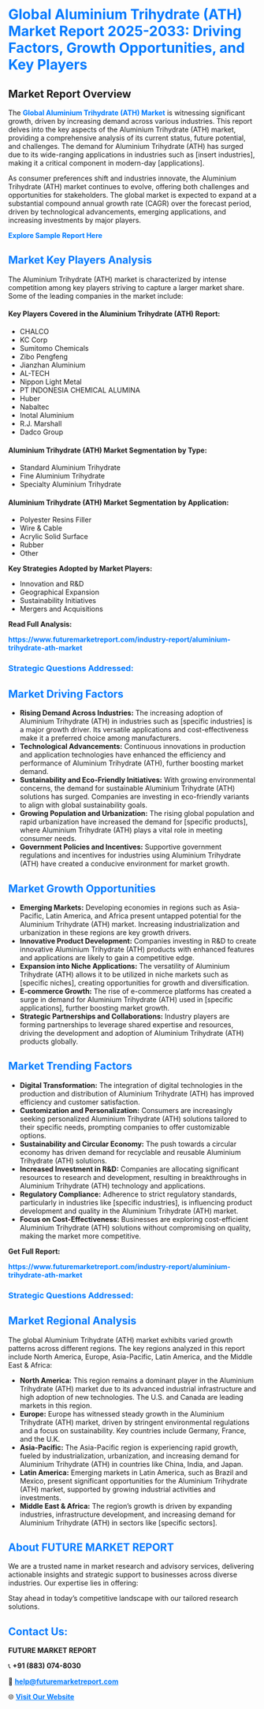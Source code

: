 <h1 style="color: #007BFF;">Global Aluminium Trihydrate (ATH) Market Report 2025-2033: Driving Factors, Growth Opportunities, and Key Players</h1>

<section id="overview">
<h2>Market Report Overview</h2>
<p>The <a href="https://www.futuremarketreport.com/industry-report/aluminium-trihydrate-ath-market" style="color: #007BFF; text-decoration: none;"><strong>Global Aluminium Trihydrate (ATH) Market</strong></a> is witnessing significant growth, driven by increasing demand across various industries. This report delves into the key aspects of the Aluminium Trihydrate (ATH) market, providing a comprehensive analysis of its current status, future potential, and challenges. The demand for Aluminium Trihydrate (ATH) has surged due to its wide-ranging applications in industries such as [insert industries], making it a critical component in modern-day [applications].</p>
<p>As consumer preferences shift and industries innovate, the Aluminium Trihydrate (ATH) market continues to evolve, offering both challenges and opportunities for stakeholders. The global market is expected to expand at a substantial compound annual growth rate (CAGR) over the forecast period, driven by technological advancements, emerging applications, and increasing investments by major players.</p>
</section>

<section id="overview">
<p><a href="https://www.futuremarketreport.com/request-sample/reportId=28650" style="color: #007BFF; text-decoration: none;"><strong>Explore Sample Report Here</strong></a></p>
</section>

<section id="key-players">
<h2 style="color: #007BFF;">Market Key Players Analysis</h2>
<p>The Aluminium Trihydrate (ATH) market is characterized by intense competition among key players striving to capture a larger market share. Some of the leading companies in the market include:</p>
<h4>Key Players Covered in the Aluminium Trihydrate (ATH) Report:</h4>
<ul><li>CHALCO</li><li>KC Corp</li><li>Sumitomo Chemicals</li><li>Zibo Pengfeng</li><li>Jianzhan Aluminium</li><li>AL-TECH</li><li>Nippon Light Metal</li><li>PT INDONESIA CHEMICAL ALUMINA</li><li>Huber</li><li>Nabaltec</li><li>Inotal Aluminium</li><li>R.J. Marshall</li><li>Dadco Group</li></ul>
<h4>Aluminium Trihydrate (ATH) Market Segmentation by Type:</h4>
<ul><li>Standard Aluminium Trihydrate</li><li>Fine Aluminium Trihydrate</li><li>Specialty Aluminium Trihydrate</li></ul>

<h4>Aluminium Trihydrate (ATH) Market Segmentation by Application:</h4>
<ul><li>Polyester Resins Filler</li><li>Wire &amp; Cable</li><li>Acrylic Solid Surface</li><li>Rubber</li><li>Other</li></ul>
<p><strong>Key Strategies Adopted by Market Players:</strong></p>
<ul>
<li>Innovation and R&D</li>
<li>Geographical Expansion</li>
<li>Sustainability Initiatives</li>
<li>Mergers and Acquisitions</li>
</ul>
</section>

<section>
<p><strong>Read Full Analysis: </strong></p><a href="https://www.futuremarketreport.com/industry-report/aluminium-trihydrate-ath-market" style="color: #007BFF; text-decoration: none;"><strong>https://www.futuremarketreport.com/industry-report/aluminium-trihydrate-ath-market</strong></a>
<h3 style="color: #007BFF;">Strategic Questions Addressed:</h3>
</section>

<section id="driving-factors">
<h2 style="color: #007BFF;">Market Driving Factors</h2>
<ul>
<li><strong>Rising Demand Across Industries:</strong> The increasing adoption of Aluminium Trihydrate (ATH) in industries such as [specific industries] is a major growth driver. Its versatile applications and cost-effectiveness make it a preferred choice among manufacturers.</li>
<li><strong>Technological Advancements:</strong> Continuous innovations in production and application technologies have enhanced the efficiency and performance of Aluminium Trihydrate (ATH), further boosting market demand.</li>
<li><strong>Sustainability and Eco-Friendly Initiatives:</strong> With growing environmental concerns, the demand for sustainable Aluminium Trihydrate (ATH) solutions has surged. Companies are investing in eco-friendly variants to align with global sustainability goals.</li>
<li><strong>Growing Population and Urbanization:</strong> The rising global population and rapid urbanization have increased the demand for [specific products], where Aluminium Trihydrate (ATH) plays a vital role in meeting consumer needs.</li>
<li><strong>Government Policies and Incentives:</strong> Supportive government regulations and incentives for industries using Aluminium Trihydrate (ATH) have created a conducive environment for market growth.</li>
</ul>
</section>

<section id="growth-opportunities">
<h2 style="color: #007BFF;">Market Growth Opportunities</h2>
<ul>
<li><strong>Emerging Markets:</strong> Developing economies in regions such as Asia-Pacific, Latin America, and Africa present untapped potential for the Aluminium Trihydrate (ATH) market. Increasing industrialization and urbanization in these regions are key growth drivers.</li>
<li><strong>Innovative Product Development:</strong> Companies investing in R&D to create innovative Aluminium Trihydrate (ATH) products with enhanced features and applications are likely to gain a competitive edge.</li>
<li><strong>Expansion into Niche Applications:</strong> The versatility of Aluminium Trihydrate (ATH) allows it to be utilized in niche markets such as [specific niches], creating opportunities for growth and diversification.</li>
<li><strong>E-commerce Growth:</strong> The rise of e-commerce platforms has created a surge in demand for Aluminium Trihydrate (ATH) used in [specific applications], further boosting market growth.</li>
<li><strong>Strategic Partnerships and Collaborations:</strong> Industry players are forming partnerships to leverage shared expertise and resources, driving the development and adoption of Aluminium Trihydrate (ATH) products globally.</li>
</ul>
</section>

<section id="trending-factors">
<h2 style="color: #007BFF;">Market Trending Factors</h2>
<ul>
<li><strong>Digital Transformation:</strong> The integration of digital technologies in the production and distribution of Aluminium Trihydrate (ATH) has improved efficiency and customer satisfaction.</li>
<li><strong>Customization and Personalization:</strong> Consumers are increasingly seeking personalized Aluminium Trihydrate (ATH) solutions tailored to their specific needs, prompting companies to offer customizable options.</li>
<li><strong>Sustainability and Circular Economy:</strong> The push towards a circular economy has driven demand for recyclable and reusable Aluminium Trihydrate (ATH) solutions.</li>
<li><strong>Increased Investment in R&D:</strong> Companies are allocating significant resources to research and development, resulting in breakthroughs in Aluminium Trihydrate (ATH) technology and applications.</li>
<li><strong>Regulatory Compliance:</strong> Adherence to strict regulatory standards, particularly in industries like [specific industries], is influencing product development and quality in the Aluminium Trihydrate (ATH) market.</li>
<li><strong>Focus on Cost-Effectiveness:</strong> Businesses are exploring cost-efficient Aluminium Trihydrate (ATH) solutions without compromising on quality, making the market more competitive.</li>
</ul>
</section>

<section>
<p><strong>Get Full Report: </strong></p><a href="https://www.futuremarketreport.com/industry-report/aluminium-trihydrate-ath-market" style="color: #007BFF; text-decoration: none;"><strong>https://www.futuremarketreport.com/industry-report/aluminium-trihydrate-ath-market</strong></a>
<h3 style="color: #007BFF;">Strategic Questions Addressed:</h3>
</section>


<section id="regional-analysis">
<h2 style="color: #007BFF;">Market Regional Analysis</h2>
<p>The global Aluminium Trihydrate (ATH) market exhibits varied growth patterns across different regions. The key regions analyzed in this report include North America, Europe, Asia-Pacific, Latin America, and the Middle East & Africa:</p>
<ul>
<li><strong>North America:</strong> This region remains a dominant player in the Aluminium Trihydrate (ATH) market due to its advanced industrial infrastructure and high adoption of new technologies. The U.S. and Canada are leading markets in this region.</li>
<li><strong>Europe:</strong> Europe has witnessed steady growth in the Aluminium Trihydrate (ATH) market, driven by stringent environmental regulations and a focus on sustainability. Key countries include Germany, France, and the U.K.</li>
<li><strong>Asia-Pacific:</strong> The Asia-Pacific region is experiencing rapid growth, fueled by industrialization, urbanization, and increasing demand for Aluminium Trihydrate (ATH) in countries like China, India, and Japan.</li>
<li><strong>Latin America:</strong> Emerging markets in Latin America, such as Brazil and Mexico, present significant opportunities for the Aluminium Trihydrate (ATH) market, supported by growing industrial activities and investments.</li>
<li><strong>Middle East & Africa:</strong> The region’s growth is driven by expanding industries, infrastructure development, and increasing demand for Aluminium Trihydrate (ATH) in sectors like [specific sectors].</li>
</ul>
</section>

<footer>
<h2 style="color: #007BFF;">About FUTURE MARKET REPORT</h2>
<p>We are a trusted name in market research and advisory services, delivering actionable insights and strategic support to businesses across diverse industries. Our expertise lies in offering:</p>

<p>Stay ahead in today’s competitive landscape with our tailored research solutions.</p>

<h2 style="color: #007BFF;">Contact Us:</h2>
<p><strong>FUTURE MARKET REPORT</strong></p>
<p>📞 <strong>+91 (883) 074-8030</strong></p>
<p>📧 <strong><a href="mailto:help@futuremarketreport.com" style="color: #007BFF;">help@futuremarketreport.com</a></strong></p>
<p>🌐 <strong><a href="https://www.futuremarketreport.com/" style="color: #007BFF;">Visit Our Website</a></strong></p>
</footer>